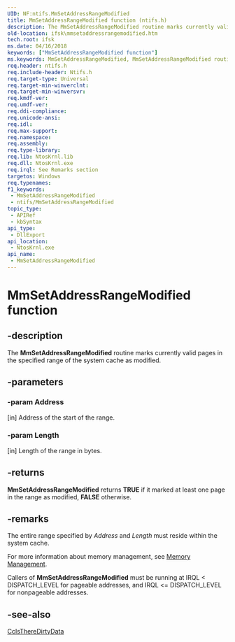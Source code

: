 ```yaml
---
UID: NF:ntifs.MmSetAddressRangeModified
title: MmSetAddressRangeModified function (ntifs.h)
description: The MmSetAddressRangeModified routine marks currently valid pages in the specified range of the system cache as modified.
old-location: ifsk\mmsetaddressrangemodified.htm
tech.root: ifsk
ms.date: 04/16/2018
keywords: ["MmSetAddressRangeModified function"]
ms.keywords: MmSetAddressRangeModified, MmSetAddressRangeModified routine [Installable File System Drivers], ifsk.mmsetaddressrangemodified, mmref_4d6ef497-4a72-4fed-8422-365708740cc7.xml, ntifs/MmSetAddressRangeModified
req.header: ntifs.h
req.include-header: Ntifs.h
req.target-type: Universal
req.target-min-winverclnt: 
req.target-min-winversvr: 
req.kmdf-ver: 
req.umdf-ver: 
req.ddi-compliance: 
req.unicode-ansi: 
req.idl: 
req.max-support: 
req.namespace: 
req.assembly: 
req.type-library: 
req.lib: NtosKrnl.lib
req.dll: NtosKrnl.exe
req.irql: See Remarks section
targetos: Windows
req.typenames: 
f1_keywords:
 - MmSetAddressRangeModified
 - ntifs/MmSetAddressRangeModified
topic_type:
 - APIRef
 - kbSyntax
api_type:
 - DllExport
api_location:
 - NtosKrnl.exe
api_name:
 - MmSetAddressRangeModified
---
```


# MmSetAddressRangeModified function


## -description

The <b>MmSetAddressRangeModified</b> routine marks currently valid pages in the specified range of the system cache as modified.

## -parameters

### -param Address 

[in]
Address of the start of the range.

### -param Length 

[in]
Length of the range in bytes.

## -returns

<b>MmSetAddressRangeModified</b> returns <b>TRUE</b> if it marked at least one page in the range as modified, <b>FALSE</b> otherwise.

## -remarks

The entire range specified by <i>Address</i> and <i>Length</i> must reside within the system cache.

For more information about memory management, see <a href="/windows-hardware/drivers/kernel/managing-memory-for-drivers">Memory Management</a>. 

Callers of <b>MmSetAddressRangeModified</b> must be running at IRQL < DISPATCH_LEVEL for pageable addresses, and IRQL <= DISPATCH_LEVEL for nonpageable addresses.

## -see-also

<a href="/windows-hardware/drivers/ddi/ntifs/nf-ntifs-ccistheredirtydata">CcIsThereDirtyData</a>
